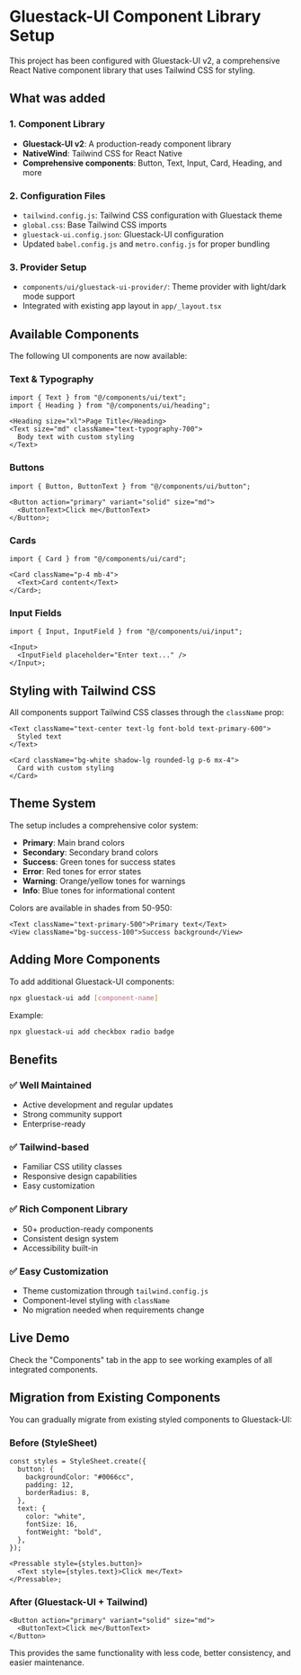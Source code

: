 # Gluestack-UI Component Library Setup

This project has been configured with Gluestack-UI v2, a comprehensive React Native component library that uses Tailwind CSS for styling.

## What was added

### 1. Component Library

- **Gluestack-UI v2**: A production-ready component library
- **NativeWind**: Tailwind CSS for React Native
- **Comprehensive components**: Button, Text, Input, Card, Heading, and more

### 2. Configuration Files

- `tailwind.config.js`: Tailwind CSS configuration with Gluestack theme
- `global.css`: Base Tailwind CSS imports
- `gluestack-ui.config.json`: Gluestack-UI configuration
- Updated `babel.config.js` and `metro.config.js` for proper bundling

### 3. Provider Setup

- `components/ui/gluestack-ui-provider/`: Theme provider with light/dark mode support
- Integrated with existing app layout in `app/_layout.tsx`

## Available Components

The following UI components are now available:

### Text & Typography

```tsx
import { Text } from "@/components/ui/text";
import { Heading } from "@/components/ui/heading";

<Heading size="xl">Page Title</Heading>
<Text size="md" className="text-typography-700">
  Body text with custom styling
</Text>
```

### Buttons

```tsx
import { Button, ButtonText } from "@/components/ui/button";

<Button action="primary" variant="solid" size="md">
  <ButtonText>Click me</ButtonText>
</Button>;
```

### Cards

```tsx
import { Card } from "@/components/ui/card";

<Card className="p-4 mb-4">
  <Text>Card content</Text>
</Card>;
```

### Input Fields

```tsx
import { Input, InputField } from "@/components/ui/input";

<Input>
  <InputField placeholder="Enter text..." />
</Input>;
```

## Styling with Tailwind CSS

All components support Tailwind CSS classes through the `className` prop:

```tsx
<Text className="text-center text-lg font-bold text-primary-600">
  Styled text
</Text>

<Card className="bg-white shadow-lg rounded-lg p-6 mx-4">
  Card with custom styling
</Card>
```

## Theme System

The setup includes a comprehensive color system:

- **Primary**: Main brand colors
- **Secondary**: Secondary brand colors
- **Success**: Green tones for success states
- **Error**: Red tones for error states
- **Warning**: Orange/yellow tones for warnings
- **Info**: Blue tones for informational content

Colors are available in shades from 50-950:

```tsx
<Text className="text-primary-500">Primary text</Text>
<View className="bg-success-100">Success background</View>
```

## Adding More Components

To add additional Gluestack-UI components:

```bash
npx gluestack-ui add [component-name]
```

Example:

```bash
npx gluestack-ui add checkbox radio badge
```

## Benefits

### ✅ Well Maintained

- Active development and regular updates
- Strong community support
- Enterprise-ready

### ✅ Tailwind-based

- Familiar CSS utility classes
- Responsive design capabilities
- Easy customization

### ✅ Rich Component Library

- 50+ production-ready components
- Consistent design system
- Accessibility built-in

### ✅ Easy Customization

- Theme customization through `tailwind.config.js`
- Component-level styling with `className`
- No migration needed when requirements change

## Live Demo

Check the "Components" tab in the app to see working examples of all integrated components.

## Migration from Existing Components

You can gradually migrate from existing styled components to Gluestack-UI:

### Before (StyleSheet)

```tsx
const styles = StyleSheet.create({
  button: {
    backgroundColor: "#0066cc",
    padding: 12,
    borderRadius: 8,
  },
  text: {
    color: "white",
    fontSize: 16,
    fontWeight: "bold",
  },
});

<Pressable style={styles.button}>
  <Text style={styles.text}>Click me</Text>
</Pressable>;
```

### After (Gluestack-UI + Tailwind)

```tsx
<Button action="primary" variant="solid" size="md">
  <ButtonText>Click me</ButtonText>
</Button>
```

This provides the same functionality with less code, better consistency, and easier maintenance.

